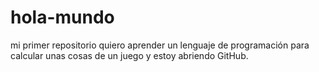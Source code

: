 # hola-mundo
mi primer repositorio
quiero aprender un lenguaje de programación para calcular unas cosas de un juego y estoy abriendo GitHub.

